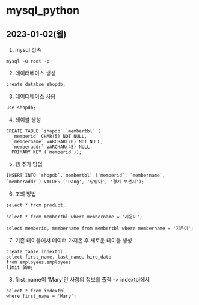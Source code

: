 # mysql_python
## 2023-01-02(월)
1. mysql 접속
```
mysql -u root -p
```
2. 데이터베이스 생성
```
create databse shopdb;
```
3. 데이터베이스 사용
```
use shopdb;
```
4. 테이블 생성
```
CREATE TABLE `shopdb`.`membertbl` (
  `memberid` CHAR(5) NOT NULL,
  `membername` VARCHAR(20) NOT NULL,
  `memberaddr` VARCHAR(45) NULL,
  PRIMARY KEY (`memberid`));
  ```

5. 행 추가 방법
```
INSERT INTO `shopdb`.`membertbl` (`memberid`, `membername`, `memberaddr`) VALUES ('Dang', '당탕이', '경기 부천시');
```

6. 조회 방법
```
select * from product;
```

```
select * from membertbl where membername = '지운이';
```

```
select memberid, membername from membertbl where membername = '지운이';
```

7. 기존 테이블에서 데이터 가져온 후 새로운 테이블 생성
```
create table indextbl
select first_name, last_name, hire_date
from employees.employees
limit 500;
```

8. first_name이 'Mary'인 사람의 정보를 출력 -> indextbl에서
```
select * from indextbl
where first_name = 'Mary';
```